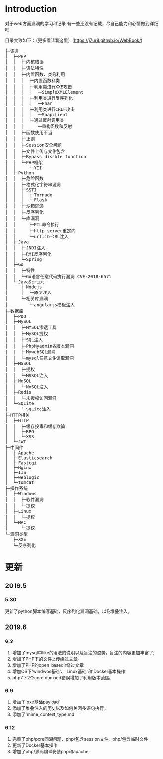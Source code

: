 # Introduction
对于web方面漏洞的学习和记录
有一些还没有记载，尽自己能力和心情做到详细吧


目录大致如下：（更多看请看这里）(https://j7ur8.github.io/WebBook/)
<pre>
├─语言
│  ├─PHP
│  │  ├─内核错误
│  │  ├─语法特性
│  │  ├─内置函数、类的利用
│  │  │  ├─内置函数和类
│  │  │  ├─利用类进行XXE攻击
│  │  │  │  └─SimpleXMLElement
│  │  │  ├─利用类进行反序列化
│  │  │  │  └─Phar
│  │  │  ├─利用类进行CRLF攻击
│  │  │  │  └─Soapclient
│  │  │  └─通过反射调用类
│  │  │     └─重构函数和反射
│  │  ├─函数使用不当
│  │  ├─正则
│  │  ├─Session安全问题
│  │  ├─文件上传与文件包含
│  │  ├─Bypass disable function
│  │  └─PHP框架
│  │     └─YII
│  ├─Python
│  │  ├─危险函数
│  │  ├─格式化字符串漏洞
│  │  ├─SSTI
│  │  │  ├─Tornado
│  │  │  └─Flask
│  │  ├─沙箱逃逸
│  │  ├─反序列化
│  │  └─库漏洞
│  │     ├─PIL命令执行
│  │     ├─http.server重定向
│  │     └─urllib-CRL注入
│  ├─Java
│  │  ├─JNDI注入
│  │  ├─RMI反序列化
│  │  └─Spring
│  ├─Go
│  │  ├─特性
│  │  └─Go语言任意代码执行漏洞 CVE-2018-6574
│  └─JavaScript
│     ├─Nodejs
│     │  └─原型注入
│     └─相关库漏洞
│        └─angularjs模板注入
├─数据库
│  ├─PDO
│  ├─MySQL
│  │  ├─MYSQL渗透工具
│  │  ├─MySQL提权
│  │  ├─SQL注入
│  │  ├─PhpMyadmin各版本漏洞
│  │  ├─MywebSQL漏洞
│  │  └─mysql任意文件读取漏洞
│  ├─MSSQL
│  │  ├─提权
│  │  └─MSSQL注入
│  ├─NoSQL
│  │  └─NoSQL注入
│  ├─Redis
│  │  └─未授权访问漏洞
│  └─SQLite
│     └─SQLite注入
├─HTTP相关
│  ├─HTTP
│  │  ├─缓存投毒和缓存欺骗
│  │  ├─RPO
│  │  └─XSS
│  └─JWT
├─中间件
│  ├─Apache
│  ├─Elasticsearch
│  ├─Fastcgi
│  ├─Nginx
│  ├─IIS
│  ├─weblogic
│  └─tomcat
├─操作系统
│  ├─Windows
│  │  ├─软件漏洞
│  │  └─提权
│  ├─Linux
│  │  └─提权
│  └─MAC
│     └─提权
└─漏洞类型
   ├─XXE
   └─反序列化
</pre>


# 更新

## 2019.5

### 5.30
更新了python脚本编写基础，反序列化漏洞基础，以及堆叠注入。

## 2019.6

### 6.3
1. 增加了mysql中like的用法的说明以及盲注的姿势，盲注的内容更加丰富了;
2. 增加了PHP下的文件上传绕过文章。
4. 增加了PHP的open_basedir绕过文章
5. 增加OS下'windwos基础'、'Linux基础'和'Docker基本操作'
6. php7下2个core dumped错误增加了利用版本范围。

### 6.9
1. 增加了'xxe基础payload'
2. 添加了堆叠注入的历史以及如何关闭多语句执行。
3. 添加了'mime_content_type.md'

### 6.12
1. 完善了php/pcre回溯问题、php/包含session文件、php/包含临时文件
2. 更新了Docker基本操作
3. 增加了php/源码编译安装php和apache